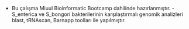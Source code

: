 - Bu çalışma Miuul Bioinformatic Bootcamp dahilinde hazırlanmıştır. -
S_enterica ve S_bongori bakterilerinin karşılaştırmalı genomik analizleri blast, tRNAscan, Barnapp toolları ile yapılmıştır.
